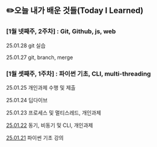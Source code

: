 ## ✏️오늘 내가 배운 것들(Today I Learned)

### [1월 넷째주, 2주차] : Git, Github, js, web

25.01.28 git 실습

25.01.27 git, branch, merge

### [1월 셋째주, 1주차] : 파이썬 기초, CLI, multi-threading

25.01.25 개인과제 수행 및 제출

25.01.24 딥다이브

25.01.23 프로세스 및 멀티스레드, 개인과제

[25.01.22](https://github.com/100-hours-a-week/milo.p-til/blob/main/January/2025-01-22.md) 동기, 비동기 및 CLI, 개인과제

[25.01.21](https://github.com/100-hours-a-week/milo.p-til/blob/main/January/2025-01-21.md) 파이썬 기초 강의 
